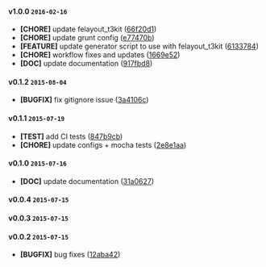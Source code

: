 #### v1.0.0 `2016-02-16`
- **[CHORE]** update felayout_t3kit ([66f20d1](https://github.com/pixelant/pixelant-fe-starter-kit/commit/66f20d1))
- **[CHORE]** update grunt config ([e77470b](https://github.com/pixelant/pixelant-fe-starter-kit/commit/e77470b))
- **[FEATURE]** update generator script to use with felayout_t3kit ([6133784](https://github.com/pixelant/pixelant-fe-starter-kit/commit/6133784))
- **[CHORE]** workflow fixes and updates ([1669e52](https://github.com/pixelant/pixelant-fe-starter-kit/commit/1669e52))
- **[DOC]** update documentation ([917fbd8](https://github.com/pixelant/pixelant-fe-starter-kit/commit/917fbd8))

#### v0.1.2 `2015-08-04`
- **[BUGFIX]** fix gitignore issue ([3a4106c](https://github.com/pixelant/pixelant-fe-starter-kit/commit/3a4106c))

#### v0.1.1 `2015-07-19`
- **[TEST]** add CI tests ([847b9cb](https://github.com/pixelant/pixelant-fe-starter-kit/commit/847b9cb))
- **[CHORE]** update configs + mocha tests ([2e8e1aa](https://github.com/pixelant/pixelant-fe-starter-kit/commit/2e8e1aa))

#### v0.1.0 `2015-07-16`
- **[DOC]** update documentation ([31a0627](https://github.com/pixelant/pixelant-fe-starter-kit/commit/31a0627))

#### v0.0.4 `2015-07-15`

#### v0.0.3 `2015-07-15`
#### v0.0.2 `2015-07-15`
- **[BUGFIX]** bug fixes ([12aba42](https://github.com/dmh/testgen/commit/12aba42))

